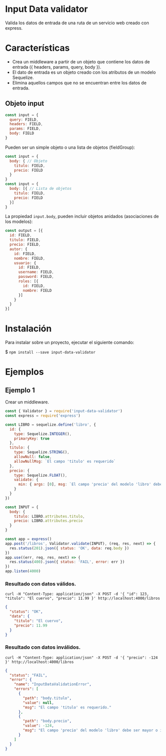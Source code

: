 # Input Data validator

Valida los datos de entrada de una ruta de un servicio web creado con express.

# Características

- Crea un middleware a partir de un objeto que contiene los datos de entrada ({ headers, params, query, body }).
- El dato de entrada es un objeto creado con los atributos de un modelo Sequelize.
- Elimina aquellos campos que no se encuentran entre los datos de entrada.

## Objeto input

``` js
const input = {
  query: FIELD,
  headers: FIELD,
  params: FIELD,
  body: FIELD
}
```

Pueden ser un simple objeto o una lista de objetos (fieldGroup):
``` js
const input = {
  body: { // Objeto
    titulo: FIELD,
    precio: FIELD
  }
}
const input = {
  body: [{ // Lista de objetos
    titulo: FIELD,
    precio: FIELD
  }]
}
```
La propiedad `input.body`, pueden incluir objetos anidados (asociaciones de los modelos):
``` js
const output = [{
  id: FIELD,
  titulo: FIELD,
  precio: FIELD,
  autor: {
    id: FIELD,
    nombre: FIELD,
    usuario: {
      id: FIELD,
      username: FIELD,
      password: FIELD,
      roles: [{
        id: FIELD,
        nombre: FIELD
      }]
    }
  }
}]
```

# Instalación

Para instalar sobre un proyecto, ejecutar el siguiente comando:

$ `npm install --save input-data-validator`

# Ejemplos

## Ejemplo 1

Crear un middleware.

``` js
const { Validator } = require('input-data-validator')
const express = require('express')

const LIBRO = sequelize.define('libro', {
  id: {
    type: Sequelize.INTEGER(),
    primaryKey: true
  },
  titulo: {
    type: Sequelize.STRING(),
    allowNull: false,
    allowNullMsg: `El campo 'titulo' es requerido`
  },
  precio: {
    type: Sequelize.FLOAT(),
    validate: {
      min: { args: [0], msg: `El campo 'precio' del modelo 'libro' debe ser mayor o igual a 0.` }
    }
  }
})

const INPUT = {
  body: {
    titulo: LIBRO.attributes.titulo,
    precio: LIBRO.attributes.precio
  }
}

const app = express()
app.post('/libros', Validator.validate(INPUT), (req, res, next) => {
  res.status(201).json({ status: 'OK', data: req.body })
})
app.use((err, req, res, next) => {
  res.status(400).json({ status: 'FAIL', error: err })
})
app.listen(4000)
```

### Resultado con datos válidos.
`curl -H "Content-Type: application/json" -X POST -d '{ "id": 123, "titulo": "El cuervo", "precio": 11.99 }' http://localhost:4000/libros`
``` json
{
  "status": "OK",
  "data": {
    "titulo": "El cuervo",
    "precio": 11.99
  }
}
```

### Resultado con datos inválidos.
`curl -H "Content-Type: application/json" -X POST -d '{ "precio": -124 }' http://localhost:4000/libros`
``` json
{
  "status": "FAIL",
  "error": {
    "name": "InputDataValidationError",
    "errors": [
      {
        "path": "body.titulo",
        "value": null,
        "msg": "El campo 'titulo' es requerido."
      },
      {
        "path": "body.precio",
        "value": -124,
        "msg": "El campo 'precio' del modelo 'libro' debe ser mayor o igual a 0."
      }
    ]
  }
}
```
